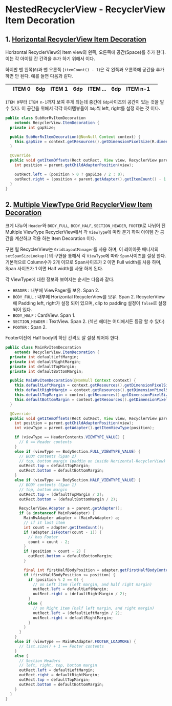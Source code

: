 # NestedRecyclerView - RecyclerView Item Decoration 

## 1. [Horizontal RecyclerView Item Decoration](https://github.com/ksu3101/NestedRecyclerView/blob/master/app/src/main/java/kr/swkang/nestedrecyclerview/main/list/SubHorRvItemDecoration.java)
Horizontal RecyclerView의 Item view의 왼쪽, 오른쪽에 공간(Space)를 추가 한다. 이는 각 아이템 간 간격을 추가 하기 위해서 이다.

하지만 맨 왼쪽(`0`)과 맨 오른쪽 (`itemCount() - 1`)은 각 왼쪽과 오른쪽에 공간을 추가 하면 안 된다. 예를 들면 다음과 같다.   

|   | ITEM 0 | 6dp | ITEM 1 | 6dp | ITEM ... | 6dp | ITEM n-1 |   |
|---|--------|-----|--------|-----|----------|-----|----------|---|

`ITEM 0`부터 `ITEM n-1`까지 보여 주게 되는데 중간에 `6dp`사이즈의 공간이 있는 것을 알 수 있다. 이 공간을 위해서 각각 아이템뷰들이 `3dp`씩 left, right를 설정 하는 것 이다.

```java
public class SubHorRvItemDecoration
    extends RecyclerView.ItemDecoration {
  private int gapSize;

  public SubHorRvItemDecoration(@NonNull Context context) {
    this.gapSize = context.getResources().getDimensionPixelSize(R.dimen.subrv_hor_gap_size);
  }

  @Override
  public void getItemOffsets(Rect outRect, View view, RecyclerView parent, RecyclerView.State state) {
    int position = parent.getChildAdapterPosition(view);

    outRect.left = (position > 0 ? gapSize / 2 : 0);
    outRect.right = (position < parent.getAdapter().getItemCount() - 1 ? gapSize / 2 : 0);
  }
}
```

## 2. [Multiple ViewType Grid RecyclerView Item Decoration](https://github.com/ksu3101/NestedRecyclerView/blob/master/app/src/main/java/kr/swkang/nestedrecyclerview/main/list/MainRvItemDecoration.java)
크게 나누어 `Header`와 `BODY_FULL`, `BODY_HALF`, `SECTION_HEADER`, `FOOTER`로 나뉘어 진 Multiple ViewType RecyclerView에서 각 `ViewType`에 따라 분기 하여 아이템 간 공간을 계산하고 적용 하는 Item Decoration 이다. 

구현 될 RecyclerView는 `GridLayoutManager`를 사용 하며, 이 레이아웃 매니저의 `setSpanSizeLookup()`의 구현을 통해서 각 `ViewType`에 따라 `Span`사이즈를 설정 한다. 기본적으로 Column수가 2개 이므로 Span사이즈가 2 이면 Full width를 사용 하며, Span 사이즈가 1 이면 Half width를 사용 하게 된다.

각 ViewType에 대한 정보와 보여지는 순서는 다음과 같다.   
 - `HEADER` : 내부에 ViewPager를 보유. Span 2. 
 - `BODY_FULL` : 내부에 Horizontal RecyclerView를 보유. Span 2. RecyclerView에 Padding left, right가 설정 되어 있으며, clip to padding 설정이 `false`로 설정 되어 있다. 
 - `BODY_HALF` : CardView. Span 1. 
 - `SECTION_HEADER` : TextView. Span 2. (섹션 헤더는 어디에서든 등장 할 수 있다)
 - `FOOTER` : Span 2. 

Footer이전에 Half body의 하단 간격도 잘 설정 되어야 한다.
 
```java
public class MainRvItemDecoration
    extends RecyclerView.ItemDecoration {
  private int defaultLeftMargin;
  private int defaultRightMargin;
  private int defaultTopMargin;
  private int defaultBottomMargin;

  public MainRvItemDecoration(@NonNull Context context) {
    this.defaultLeftMargin = context.getResources().getDimensionPixelSize(R.dimen.rv_def_left_margin);
    this.defaultRightMargin = context.getResources().getDimensionPixelSize(R.dimen.rv_def_right_margin);
    this.defaultTopMargin = context.getResources().getDimensionPixelSize(R.dimen.rv_def_top_margin);
    this.defaultBottomMargin = context.getResources().getDimensionPixelSize(R.dimen.rv_def_bottom_margin);
  }

  @Override
  public void getItemOffsets(Rect outRect, View view, RecyclerView parent, RecyclerView.State state) {
    int position = parent.getChildAdapterPosition(view);
    int viewType = parent.getAdapter().getItemViewType(position);

    if (viewType == HeaderContents.VIEWTYPE_VALUE) {
      // 0 == Header contents
    }
    else if (viewType == BodySection.FULL_VIEWTYPE_VALUE) {
      // BODY contents (Span 2)
      // top, bottom margin (paddin on inside Horizontal-RecyclerView)
      outRect.top = defaultTopMargin;
      outRect.bottom = defaultBottomMargin;
    }
    else if (viewType == BodySection.HALF_VIEWTYPE_VALUE) {
      // BODY contents (Span 1)
      // top, bottom margin
      outRect.top = (defaultTopMargin / 2);
      outRect.bottom = (defaultBottomMargin / 2);

      RecyclerView.Adapter a = parent.getAdapter();
      if (a instanceof MainRvAdapter) {
        MainRvAdapter adapter = (MainRvAdapter) a;
        // if it last item
        int count = adapter.getItemCount();
        if (adapter.isFooter(count - 1)) {
          // has Footer
          count = count - 2;
        }
        if (position > count - 2) {
          outRect.bottom = defaultBottomMargin;
        }

        final int firstHalfBodyPosition = adapter.getFirstHalfBodyContentsPosition();
        if (firstHalfBodyPosition <= position) {
          if (position % 2 == 0) {
            // on Left item (left margin, and half right margin)
            outRect.left = defaultLeftMargin;
            outRect.right = (defaultRightMargin / 2);
          }
          else {
            // on Right item (half left margin, and right margin)
            outRect.left = (defaultLeftMargin / 2);
            outRect.right = defaultRightMargin;
          }
        }
      }
    }
    else if (viewType == MainRvAdapter.FOOTER_LOADMORE) {
      // list.size() + 1 == Footer contents
    }
    else {
      // Section Headers
      // left, right, top, bottom margin
      outRect.left = defaultLeftMargin;
      outRect.right = defaultRightMargin;
      outRect.top = defaultTopMargin;
      outRect.bottom = defaultBottomMargin;
    }
  }
}
```

